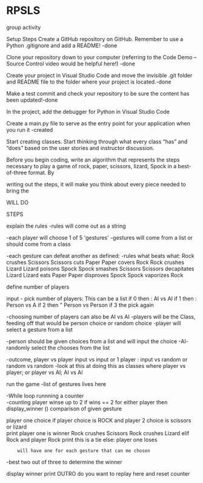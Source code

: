 # RPSLS
group activity

Setup Steps
Create a GitHub repository on GitHub. Remember to use a Python .gitignore and add a README! -done

Clone your repository down to your computer (referring to the Code Demo – Source Control video would be helpful here!) -done

Create your project in Visual Studio Code and move the invisible .git folder and README file to the folder where your project is located.-done

Make a test commit and check your repository to be sure the content has been updated!-done

In the project, add the debugger for Python in Visual Studio Code 

Create a main.py file to serve as the entry point for your application when you run it -created

Start creating classes. Start thinking through what every class “has” and “does” based on the user stories and instructor discussion.

Before you begin coding, write an algorithm that represents the steps necessary to play a game of rock, paper, scissors, lizard, Spock in a best-of-three format. By 

writing out the steps, it will make you think about every piece needed to bring the 



WILL DO 


STEPS


explain the rules
-rules will come out as a string

-each player will choose 1 of 5 'gestures'
  -gestures will come from a list or should come from a class
  
  

-each gesture can defeat another as defined:
  -rules what beats what:
    Rock crushes Scissors
    Scissors cuts Paper 
    Paper covers Rock
    Rock crushes Lizard
    Lizard poisons Spock
    Spock smashes Scissors
    Scissors decapitates Lizard
    Lizard eats Paper
    Paper disproves Spock
    Spock vaporizes Rock

  

define number of players

input - pick number of players:  This can be a list
  if 0 then : AI vs AI
  if 1 then : Person vs A
  if 2 then " Person vs Person
  if 3 the pick again


-choosing number of players can also be AI vs AI
-players will be the Class,  feeding off that would be person choice or random choice
-player will select a gesture from a list
  
  -person should be given choices from a list and will input the choice
  -AI- randomly select the chooses from the list
  

-outcome, player vs player input vs input or 1 player : input vs random or random vs random
-look at this at doing this as classes where player vs player;  or player vs AI; AI vs AI


run the game
  -list of gestures lives here
  
  -While loop runnning a counter  
     -counting player winse up to 2
      if wins  == 2 for either player then display_winner ()
        comparison of given gesture

  player one choice
    if player choice is ROCK and player 2 choice is scissors or lizard  
          print player one is winner
            Rock crushes Scissors
            Rock crushes Lizard
          elif Rock and player Rock 
            print this is a tie
          else:  player one loses
          
        will have one for each gesture that can me chosen
        
   -best two out of three to determine the winner

        


display winner
print OUTRO
  do you want to replay here and reset counter
  
  
  





